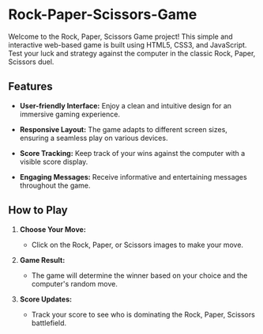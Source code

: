 # Rock-Paper-Scissors-Game


Welcome to the Rock, Paper, Scissors Game project! This simple and interactive web-based game is built using HTML5, CSS3, and JavaScript. Test your luck and strategy against the computer in the classic Rock, Paper, Scissors duel.

## Features

- **User-friendly Interface:** Enjoy a clean and intuitive design for an immersive gaming experience.

- **Responsive Layout:** The game adapts to different screen sizes, ensuring a seamless play on various devices.

- **Score Tracking:** Keep track of your wins against the computer with a visible score display.

- **Engaging Messages:** Receive informative and entertaining messages throughout the game.

## How to Play

1. **Choose Your Move:**
   - Click on the Rock, Paper, or Scissors images to make your move.

2. **Game Result:**
   - The game will determine the winner based on your choice and the computer's random move.

3. **Score Updates:**
   - Track your score to see who is dominating the Rock, Paper, Scissors battlefield.
     
